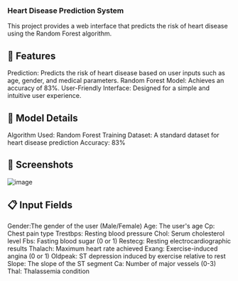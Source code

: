 ### Heart Disease Prediction System
This project provides a web interface that predicts the risk of heart disease using the Random Forest algorithm.


 ## 🚀 Features
Prediction: Predicts the risk of heart disease based on user inputs such as age, gender, and medical parameters.
Random Forest Model: Achieves an accuracy of 83%.
User-Friendly Interface: Designed for a simple and intuitive user experience.
## 🧠 Model Details
Algorithm Used: Random Forest
Training Dataset: A standard dataset for heart disease prediction
Accuracy: 83%
## 📸 Screenshots
![image](https://github.com/user-attachments/assets/1925d0d0-f50a-4128-90c6-461fce131cf9)
## 📋 Input Fields
Gender:The gender of the user (Male/Female)
Age: The user's age
Cp: Chest pain type
Trestbps: Resting blood pressure
Chol: Serum cholesterol level
Fbs: Fasting blood sugar (0 or 1)
Restecg: Resting electrocardiographic results
Thalach: Maximum heart rate achieved
Exang: Exercise-induced angina (0 or 1)
Oldpeak: ST depression induced by exercise relative to rest
Slope: The slope of the ST segment
Ca: Number of major vessels (0-3)
Thal: Thalassemia condition
